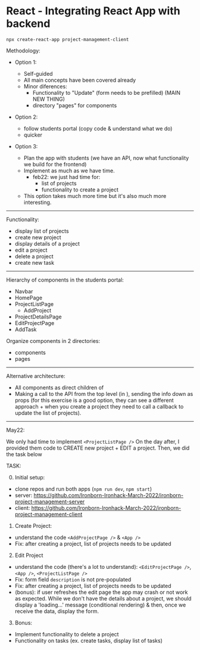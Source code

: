 

# React - Integrating React App with backend



<!-- 

status: draft



@Luis:
- final code is provided at the end of the students portal
- ex. https://github.com/ironhack-labs/lesson-code-project-management-client-v2/tree/master



-->


`npx create-react-app project-management-client`



Methodology:


- Option 1: 
  - Self-guided
  - All main concepts have been covered already
  - Minor diferences:
    - Functionality to "Update" (form needs to be prefilled) (MAIN NEW THING)
    - directory "pages" for components
- Option 2: 
  - follow students portal (copy code & understand what we do)
  - quicker

- Option 3:
  - Plan the app with students (we have an API, now what functionality we build for the frontend)
  - Implement as much as we have time.
    - feb22: we just had time for:
      - list of projects
      - functionality to create a project
  - This option takes much more time but it's also much more interesting.


<!--

Alternative
- create a lab/exercise with some initial functionality given
  - it. 1: fork, clone, understand code, run project, fix bugs
  - it. 2: LT implements update
  - it. 3: students implement delete (self guided)
  - ...
  - bonus:
    - display error msg if query to create a project fails.
    - ...

- Ask students to work on each iteration + provide solutions
- Work could be in pairs

-->


<hr />

Functionality:
- display list of projects
- create new project
- display details of a project
- edit a project
- delete a project
- create new task

<hr />

Hierarchy of components in the students portal:
- Navbar
- HomePage
- ProjectListPage
  - AddProject
- ProjectDetailsPage
- EditProjectPage
- AddTask

Organize components in 2 directories:
- components
- pages


<hr />


Alternative architecture:
- All components as direct children of <App />
- Making a call to the API from the top level (in <App>), sending the info down as props (for this exercise is a good option, they can see a different approach + when you create a project they need to call a callback to update the list of projects).



<hr />


May22:

We only had time to implement `<ProjectListPage />`
On the day after, I provided them code to CREATE new project + EDIT a project.
Then, we did the task below


TASK:

0. Initial setup:
- clone repos and run both apps (`npm run dev`, `npm start`)
- server: https://github.com/Ironborn-Ironhack-March-2022/ironborn-project-management-server
- client: https://github.com/Ironborn-Ironhack-March-2022/ironborn-project-management-client

1. Create Project:
- understand the code `<AddProjectPage />` & `<App />`
- Fix: after creating a project, list of projects needs to be updated

2. Edit Project
- understand the code (there's a lot to understand): `<EditProjectPage />`, `<App />`, `<ProjectListPage />`
- Fix: form field `description` is not pre-populated
- Fix: after creating a project, list of projects needs to be updated
- (bonus): if user refreshes the edit page the app may crash or not work as expected. While we don't have the details about a project, we should display a 'loading...' message (conditional rendering) & then, once we receive the data, display the form.

3. Bonus:
- Implement functionality to delete a project 
- Functionality on tasks (ex. create tasks, display list of tasks)


